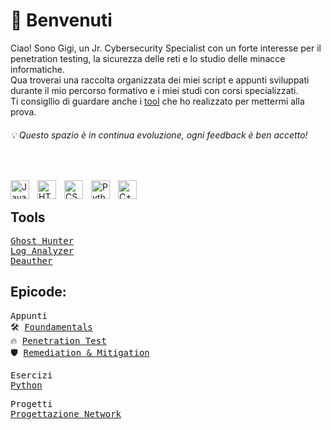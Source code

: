 # 👋 Benvenuti
Ciao! Sono Gigi, un Jr. Cybersecurity Specialist con un forte interesse per il penetration testing, la sicurezza delle reti e lo studio delle minacce informatiche. 
<br> Qua troverai una raccolta organizzata dei miei script e appunti sviluppati durante il mio percorso formativo e i miei studi con corsi specializzati.
<br> Ti consigllio di guardare anche i <a href="https://github.com/Gigidotexe/tools">tool</a> che ho realizzato per mettermi alla prova.  
<h6>💡 Questo spazio è in continua evoluzione, ogni feedback è ben accetto!</h6>

<br> <div>
<img align="left" alt="Java" width="30px" style="padding-right:10px;" src="https://cdn.jsdelivr.net/gh/devicons/devicon/icons/java/java-original.svg"/>
<img align="left" alt="HTML" width="30px" style="padding-right:10px;" src="https://cdn.jsdelivr.net/gh/devicons/devicon/icons/html5/html5-plain.svg"/>
<img align="left" alt="CSS" width="30px" style="padding-right:10px;" src="https://cdn.jsdelivr.net/gh/devicons/devicon/icons/css3/css3-plain.svg"/>
<img align="left" alt="Python" width="30px" style="padding-right:10px;" src="https://cdn.jsdelivr.net/gh/devicons/devicon/icons/python/python-plain.svg"/>
<img align="left" alt="C++" width="30px" style="padding-right:10px;" src="https://cdn.jsdelivr.net/gh/devicons/devicon@latest/icons/cplusplus/cplusplus-plain.svg"/>
</div>
<br>


## Tools
<pre>
<a href="https://github.com/Gigidotexe/GHost-Hunter">Ghost Hunter</a>
<a href="https://github.com/Gigidotexe/Gigidotexe/blob/main/Img/WIP.jpg">Log Analyzer</a>
<a href="https://github.com/Gigidotexe/Gigidotexe/blob/main/Img/WIP.jpg">Deauther</a>
</pre>

## Epicode:
<pre>
Appunti
🛠️ <a href="https://github.com/Gigidotexe/Foundamentals">Foundamentals</a>
🔥 <a href="https://github.com/Gigidotexe/Gigidotexe/blob/main/Img/WIP.jpg">Penetration Test</a>
🛡️ <a href="https://github.com/Gigidotexe/Gigidotexe/blob/main/Img/WIP.jpg">Remediation & Mitigation</a>
</pre>

<pre>
Esercizi
<a href="https://github.com/Gigidotexe/EserciziPythonEpicode">Python</a>
</pre>

<pre>
Progetti
<a href="https://github.com/Gigidotexe/Gigidotexe/blob/main/Img/WIP.jpg">Progettazione Network</a>
</pre>
